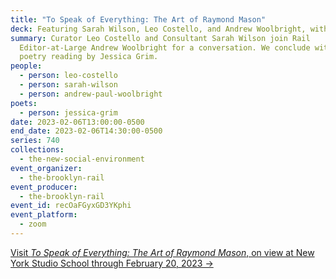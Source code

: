```yaml
---
title: "To Speak of Everything: The Art of Raymond Mason"
deck: Featuring Sarah Wilson, Leo Costello, and Andrew Woolbright, with Jessica Grim
summary: Curator Leo Costello and Consultant Sarah Wilson join Rail
  Editor-at-Large Andrew Woolbright for a conversation. We conclude with a
  poetry reading by Jessica Grim.
people:
  - person: leo-costello
  - person: sarah-wilson
  - person: andrew-paul-woolbright
poets:
  - person: jessica-grim
date: 2023-02-06T13:00:00-0500
end_date: 2023-02-06T14:30:00-0500
series: 740
collections:
  - the-new-social-environment
event_organizer:
  - the-brooklyn-rail
event_producer:
  - the-brooklyn-rail
event_id: recOaFGyxGD3YKphi
event_platform:
  - zoom
---
```

[V﻿isit *To Speak of Everything: The Art of Raymond Mason*, on view at New York Studio School through February 20, 2023 →](https://nyss.org/exhibition/to-speak-of-everything-the-art-of-raymond-mason/)